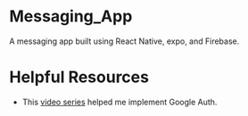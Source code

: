 # Messaging_App

A messaging app built using React Native, expo, and Firebase.

# Helpful Resources

- This [video series](https://www.youtube.com/watch?v=ZcaQJoXY-3Q) helped me implement Google Auth. 